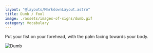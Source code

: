 ```yaml
---
layout: "@layouts/MarkdownLayout.astro"
title: Dumb / Fool
image: ./assets/images-of-signs/dumb.gif
category: Vocabulary
---
```


Put your fist on your forehead, with the palm facing towards your body.

![Dumb](@signs/dumb.gif)
